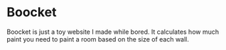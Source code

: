 # Boocket

Boocket is just a toy website I made while bored. It calculates how much paint
you need to paint a room based on the size of each wall.
